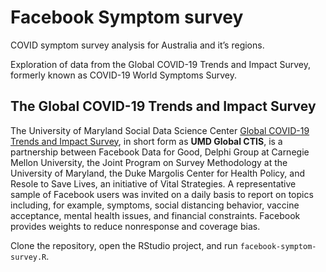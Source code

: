 Facebook Symptom survey
================

COVID symptom survey analysis for Australia and it’s regions.

Exploration of data from the Global COVID-19 Trends and Impact Survey,
formerly known as COVID-19 World Symptoms Survey.

## The Global COVID-19 Trends and Impact Survey

The University of Maryland Social Data Science Center [Global COVID-19
Trends and Impact
Survey](https://gisumd.github.io/COVID-19-API-Documentation/), in short
form as **UMD Global CTIS**, is a partnership between Facebook Data for
Good, Delphi Group at Carnegie Mellon University, the Joint Program on
Survey Methodology at the University of Maryland, the Duke Margolis
Center for Health Policy, and Resole to Save Lives, an initiative of
Vital Strategies. A representative sample of Facebook users was invited
on a daily basis to report on topics including, for example, symptoms,
social distancing behavior, vaccine acceptance, mental health issues,
and financial constraints. Facebook provides weights to reduce
nonresponse and coverage bias.

Clone the repository, open the RStudio project, and run
`facebook-symptom-survey.R`.
